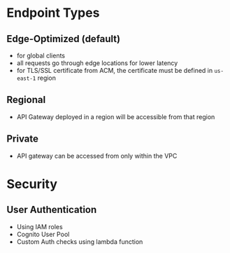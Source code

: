 
# Endpoint Types


## Edge-Optimized (default)

- for global clients
- all requests go through edge locations for lower latency
- for TLS/SSL certificate from ACM, the certificate must be defined in `us-east-1` region

## Regional

- API Gateway deployed in a region will be accessible from that region

## Private

- API gateway can be accessed from only within the VPC




# Security

## User Authentication

- Using IAM roles
- Cognito User Pool
- Custom Auth checks using lambda function

